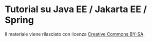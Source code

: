 # Tutorial su Java EE / Jakarta EE / Spring

Il materiale viene rilasciato con licenza [Creative Commons BY-SA](https://creativecommons.org/licenses/by-sa/4.0/deed.it).
